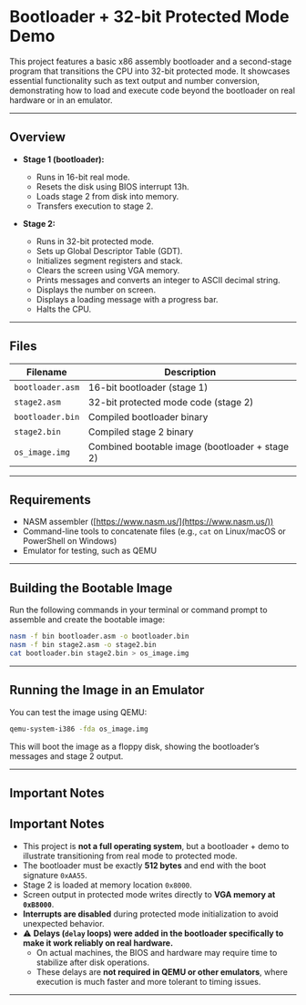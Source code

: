 
# Bootloader + 32-bit Protected Mode Demo

This project features a basic x86 assembly bootloader and a second-stage program that transitions the CPU into 32-bit protected mode. It showcases essential functionality such as text output and number conversion, demonstrating how to load and execute code beyond the bootloader on real hardware or in an emulator.

---

## Overview

- **Stage 1 (bootloader):**  
  - Runs in 16-bit real mode.  
  - Resets the disk using BIOS interrupt 13h.    
  - Loads stage 2 from disk into memory.  
  - Transfers execution to stage 2.

- **Stage 2:**  
  - Runs in 32-bit protected mode.  
  - Sets up Global Descriptor Table (GDT).  
  - Initializes segment registers and stack.  
  - Clears the screen using VGA memory.  
  - Prints messages and converts an integer to ASCII decimal string.  
  - Displays the number on screen.
  - Displays a loading message with a progress bar. 
  - Halts the CPU.

---

## Files

| Filename        | Description                             |
|-----------------|---------------------------------------|
| `bootloader.asm`| 16-bit bootloader (stage 1)            |
| `stage2.asm`    | 32-bit protected mode code (stage 2)  |
| `bootloader.bin`| Compiled bootloader binary             |
| `stage2.bin`    | Compiled stage 2 binary                 |
| `os_image.img`  | Combined bootable image (bootloader + stage 2) |

---

## Requirements

- NASM assembler ([https://www.nasm.us/](https://www.nasm.us/))  
- Command-line tools to concatenate files (e.g., `cat` on Linux/macOS or PowerShell on Windows)  
- Emulator for testing, such as QEMU

---

## Building the Bootable Image

Run the following commands in your terminal or command prompt to assemble and create the bootable image:

```bash
nasm -f bin bootloader.asm -o bootloader.bin
nasm -f bin stage2.asm -o stage2.bin
cat bootloader.bin stage2.bin > os_image.img
```

---

## Running the Image in an Emulator

You can test the image using QEMU:

```bash
qemu-system-i386 -fda os_image.img
```

This will boot the image as a floppy disk, showing the bootloader’s messages and stage 2 output.

---

## Important Notes

## Important Notes

- This project is **not a full operating system**, but a bootloader + demo to illustrate transitioning from real mode to protected mode.  
- The bootloader must be exactly **512 bytes** and end with the boot signature `0xAA55`.  
- Stage 2 is loaded at memory location `0x8000`.  
- Screen output in protected mode writes directly to **VGA memory at `0xB8000`**.  
- **Interrupts are disabled** during protected mode initialization to avoid unexpected behavior.  
- ⚠️ **Delays (`delay` loops) were added in the bootloader specifically to make it work reliably on real hardware.**  
  - On actual machines, the BIOS and hardware may require time to stabilize after disk operations.  
  - These delays are **not required in QEMU or other emulators**, where execution is much faster and more tolerant to timing issues.


---


